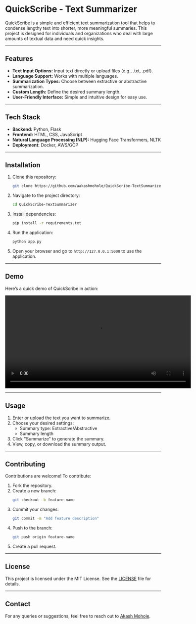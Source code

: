 # QuickScribe - Text Summarizer

QuickScribe is a simple and efficient text summarization tool that helps to condense lengthy text into shorter, more meaningful summaries. This project is designed for individuals and organizations who deal with large amounts of textual data and need quick insights.

---

## Features

- **Text Input Options:** Input text directly or upload files (e.g., .txt, .pdf).
- **Language Support:** Works with multiple languages.
- **Summarization Types:** Choose between extractive or abstractive summarization.
- **Custom Length:** Define the desired summary length.
- **User-Friendly Interface:** Simple and intuitive design for easy use.

---

## Tech Stack

- **Backend:** Python, Flask
- **Frontend:** HTML, CSS, JavaScript
- **Natural Language Processing (NLP):** Hugging Face Transformers, NLTK
- **Deployment:** Docker, AWS/GCP

---

## Installation

1. Clone this repository:
    ```bash
    git clone https://github.com/aakashmohole/QuickScribe-TextSummarizer.git
    ```
2. Navigate to the project directory:
    ```bash
    cd QuickScribe-TextSummarizer
    ```
3. Install dependencies:
    ```bash
    pip install -r requirements.txt
    ```
4. Run the application:
    ```bash
    python app.py
    ```
5. Open your browser and go to `http://127.0.0.1:5000` to use the application.

---

## Demo

Here’s a quick demo of QuickScribe in action:

<video controls width="600">
  <source src="demo_video.mp4" type="video/mp4">
  Your browser does not support the video tag.
</video>

---

## Usage

1. Enter or upload the text you want to summarize.
2. Choose your desired settings:
   - Summary type: Extractive/Abstractive
   - Summary length
3. Click "Summarize" to generate the summary.
4. View, copy, or download the summary output.

---

## Contributing

Contributions are welcome! To contribute:
1. Fork the repository.
2. Create a new branch:
    ```bash
    git checkout -b feature-name
    ```
3. Commit your changes:
    ```bash
    git commit -m "Add feature description"
    ```
4. Push to the branch:
    ```bash
    git push origin feature-name
    ```
5. Create a pull request.

---

## License

This project is licensed under the MIT License. See the [LICENSE](LICENSE) file for details.

---

## Contact

For any queries or suggestions, feel free to reach out to [Akash Mohole](https://github.com/aakashmohole).
